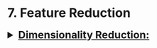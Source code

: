 # 7. Feature Reduction

<div style='width:1000px;margin:auto'>

<details><summary style='font-size:23px;text-decoration:underline'><b>Dimensionality Reduction:</b></summary>
<p>

<ul>
<li><a href="https://scikit-learn.org/stable/modules/decomposition.html"><b>Linear Methods for Dimensionality Reduction</b></a></li>

<li><a href="https://scikit-learn.org/stable/auto_examples/manifold/plot_compare_methods.html"><b>Non-Linear Methods for Dimensionality Reduction</b></a> 
<br></li>

<li><a href="file:///media/mosaab/Volume/Personal/Development/Courses%20Docs/Applied%20ML%20Course/0_Code/8_Dimensionality%20Reduction/mnist_loadData_pca_tsne.html">PCA vs. t-SNE</a></li>
</ul>
 
 <details><summary><b>PCA</b> & <b>ICA</b> & <b>t-SNE</b> & <b>UMAP</b></summary>
<p>
<p><a href="file:///media/mosaab/Volume/Personal/Development/Courses%20Docs/Kaggle's%20Notebooks/5_Cargo%20Rican%20HouseHold/1_Costa%20Rican%20Household%20Poverty%20Level%20Prediction.html"><b>Notebook</b></a></p>
<ul>
<li><b>PCA:</b> Principal Components Analysis. Finds the dimensions of greatest variation in the data</li>

<li><b>ICA:</b> Independent Components Analysis. Attempts to separate a mutltivariate signal into independent signals.</li>

<li><b>TSNE:</b> T-distributed Stochastic Neighbor Embedding. Maps high-dimensional data to a low-dimensional manifold attempting to maintain the local structure within the data. It is a non-linear technique and generally only used for visualization.</li>

<li><b>UMAP:</b> Uniform Manifold Approximation and Projection: A relatively new technique that also maps data to a low-dimensional manifold but tries to preserve more global structure than TSNE.</li>
</ul>

<h4>1. Importing Libraries</h4>
~~~python
from umap import UMAP
from sklearn.decomposition import PCA, FastICA
from sklearn.manifold import TSNE

n_components = 3

umap = UMAP(n_components=n_components)
pca = PCA(n_components=n_components)
ica = FastICA(n_components=n_components)
tsne = TSNE(n_components=n_components)
~~~

<h4> 2. Fitting and Transforming</h4>
~~~python
train_df = train_selected.copy()
test_df = test_selected.copy()

for method, name in zip([umap, pca, ica, tsne], 
                        ['umap', 'pca', 'ica', 'tsne']):
    
    # TSNE has no transform method
    if name == 'tsne':
        start = timer()
        reduction = method.fit_transform(train_selected)
        end = timer()
    
    else:
        start = timer()
        reduction = method.fit_transform(train_selected)
        end = timer()
        
        test_reduction = method.transform(test_selected)
    
        # Add components to test data
        test_df['%s_c1' % name] = test_reduction[:, 0]
        test_df['%s_c2' % name] = test_reduction[:, 1]
        test_df['%s_c3' % name] = test_reduction[:, 2]

    # Add components to training data for visualization and modeling
    train_df['%s_c1' % name] = reduction[:, 0]
    train_df['%s_c2' % name] = reduction[:, 1]
    train_df['%s_c3' % name] = reduction[:, 2]
    
    print(f'Method: {name} {round(end - start, 2)} seconds elapsed.')
~~~

<h4> 3. Plot it 3D</h4>
~~~python
from mpl_toolkits.mplot3d import Axes3D

def discrete_cmap(N, base_cmap=None):
    """Create an N-bin discrete colormap from the specified input map
    Source: https://gist.github.com/jakevdp/91077b0cae40f8f8244a"""

    base = plt.cm.get_cmap(base_cmap)
    color_list = base(np.linspace(0, 1, N))
    cmap_name = base.name + str(N)
    return base.from_list(cmap_name, color_list, N)

cmap = discrete_cmap(4, base_cmap = plt.cm.RdYlBu)

train_df['label'] = train_labels
~~~

~~~python
# Plot each method
for method, name in zip([umap, pca, ica, tsne], 
                        ['umap', 'pca', 'ica', 'tsne']):
    
    fig = plt.figure(figsize = (8, 8))
    ax = fig.add_subplot(111, projection='3d')
    
    p = ax.scatter(train_df['%s_c1' % name], train_df['%s_c2'  % name], train_df['%s_c3'  % name], 
                   c = train_df['label'].astype(int), cmap = cmap)
    
    plt.title(f'{name.capitalize()}', size = 22)
    fig.colorbar(p, aspect = 4, ticks = [1, 2, 3, 4])
~~~
</p>
</details>
 
<details><summary><b>PCA</b></summary><p>
<p><a href="file:///media/mosaab/Volume/Personal/Development/Courses%20Docs/Sklearn/sklearn.decomposition.PCA.html#sklearn-decomposition-pca"><b>Docs</b></a> </p>
 
<h4> PCA inside a pipeline</h4>
~~~python
from sklearn.decomposition import PCA
from sklearn.preprocessing import Imputer
from sklearn.pipeline import Pipeline

# Make sure to drop the ids and target
train = train.drop(columns = ['SK_ID_CURR', 'TARGET'])
test = test.drop(columns = ['SK_ID_CURR'])

# Make a pipeline with imputation and pca
pipeline = Pipeline(steps = [('imputer', Imputer(strategy = 'median')),
     ('pca', PCA())])

# Fit and transform on the training data
train_pca = pipeline.fit_transform(train)


# See how each axis preserve variance.
pca.explained_variance_ratio_


# transform the testing data
test_pca = pipeline.transform(test)
~~~

<h4> CDF for # of principle componets</h4>
~~~python
# Extract the pca object
pca = pipeline.named_steps['pca']

# Plot the cumulative variance explained

plt.figure(figsize = (10, 8))
plt.plot(list(range(train.shape[1])), np.cumsum(pca.explained_variance_ratio_), 'r-')
plt.xlabel('Number of PC'); plt.ylabel('Cumulative Variance Explained');
plt.title('Cumulative Variance Explained with PCA');
~~~

<h4> Visualizing the 2 components</h4>
~~~python
# Dataframe of pca results
pca_df = pd.DataFrame({'pc_1': train_pca[:, 0], 'pc_2': train_pca[:, 1], 'target': train_labels})

# Plot pc2 vs pc1 colored by target
sns.lmplot('pc_1', 'pc_2', data = pca_df, hue = 'target', fit_reg=False, size = 10)
plt.title('PC2 vs PC1 by Target');
~~~

<h4> How much those components preserve from the data</h4>
~~~python
print('2 principal components account for {:.4f}% of the variance.'.format(100 * np.sum(pca.explained_variance_ratio_[:2])))
~~~
</p></details>

<details><summary><b>Incremental PCA</b></summary><p>
<h4>1. Using np.array_split()</h4>
```
from sklearn.decomposition import IncrementalPCA

n_batches = 100
inc_pca = IncrementalPCA(n_componenets=154)

for X_batch in np.array_split(X_train, n_batches):
	inc_pca.partial_fit(X_batch)
	
X_reduced = inc_pca.transform(X_train)
```

<h4>2. Using np.memmap()</h4>
```
# np.memmap allows you to manipulate a large
# array store in a binary file on disk as if it were entirely in memory;
# The class loads only the data it needs in memory, when it needs it.
# 1. Let's create the memmap() structure and copy MNIST data into it. This would typically be done by a first program.
filename = "mnist.data"
m, n = X_train.shape

X_mm = np.memmap(filename, dtype="float32", mode="write", shape=(m, n))
X_mm[:] = X_train

# Now deleting the memmap() object will trigger its Python finalizer, which ensures that the data is saved to disk.
del X_mm

# Another program would load the data and use it for training.
X_mm = np.memmap(filename, dtype="float32", mode="readonly", shape=(m, n))

batch_size = m // n_batches
inc_pca = IncrementalPCA(n_components=154, batch_size=batch_size)
inc_pca.fit(X_mm)
```
</p></details>

<details><summary><b>Kernel PCA</b></summary><p>
```
from sklearn.model_selection import GridSearchCV
from sklearn.linear_model import LogisticRegression
from sklearn.pipeline import Pipeline

clf = Pipeline([
	("kpca", KernelPCA(n_components=2)),
	("log_reg", LogisticRegression())
])

param_grid = [{
	"kpca__gamma": np.linspace(0.03, .05, 10),
	"kpca__kernel": ["rbf", "sigmoid"]
}]

grid_search = GridSearchCV(clf, param_grid, cv=3)
grid_search.fit(X, y)

# Print the best hyperparameters.
print(grid_search.best_params_)
```
</p></details>

<details><summary><b>LLE</b> [LocallyLinearEmbedding]</summary><p>
```
from sklearn.manifold import LocallyLinearEmbedding

lle = LocallyLinearEmbedding(n_components=2, n_neighbors=10)
X_reduced = lle.fit_transform(X)
```
</p></details>

<details><summary><b>KMeans</b></summary><p>
<p>Clustering can be an efficient approach to dimensionality reduction, in particular as a preprocessing step before a supervised learning algorithm</p>
```
from sklearn.pipeline import Pipeline
from sklearn.cluster import KMeans

pipeline = Pipeline([
    ("kmeans", KMeans(n_clusters=50)),
    ("log_clf", LogisticRegression(random_state=42))
])
pipeline.fit(X_train, y_train)
pipeline.score(X_test, y_test)
```

<h4>Using GridSearch</h4>
```
from sklearn.pipeline import Pipeline
from sklearn.cluster import KMeans

pipeline = Pipeline([
    ("kmeans", KMeans(n_clusters=50)),
    ("log_clf", LogisticRegression(random_state=42))
])
pipeline.fit(X_train, y_train)
pipeline.score(X_test, y_test)~~~~
```
</p></details>

<details><summary><b>t-SNE</b></summary><p>
<h4>1. Faster Wrapper for t-SNE</h4>
```
# !pip install tsne
from tsne import bh_sne

X_2d = bh_sne(train.drop(['subject', 'Activity', 'ActivityName'], axis=1))

# Plot the 2D reduced data
plt.figure(figsize=(12, 8))
sns.scatterplot(x=X_2d[:, 0], y=X_2d[:, 1], hue=train['ActivityName'], alpha=0.5)
plt.legend(bbox_to_anchor=(1.05, 1), loc=2, borderaxespad=0.0);
``` 

<h4>2. Sklearn Wrapper</h4>
```
# Performing t-SNE with sklearn-wrapper
from sklearn.manifold import TSNE

def perform_tsne(X_data, y_data, perplexities, n_iter=1000, img_name_prefix='t-sne'):
    for idx, perplexity in enumerate(perplexities):
        print(f'\nPerforming t-SNE with perplexity {perplexity} and with {n_iter} iterations.')
        X_reduced = TSNE(verbose=2, perplexity=perplexity, n_iter=n_iter, n_jobs=-1).fit_transform(X_data)
        print('Done...')

        # Prepare the data for seaborn
        print('Plot the reduced data...')
        df = pd.DataFrame({'x': X_reduced[:, 0], 'y': X_reduced[:, 1], 'label': y_data})

        # Draw the plot in appropriate place in the grid
        sns.lmplot(data=df, x='x', y='y', hue='label', fit_reg=False, size=8, palette='Set1')
        plt.title(f'Perplexity: {perplexity} and max_iterations: {n_iter}')
        plt.show()
```
```
# Perform the t-SNE function
X_pre_tsne = train.drop(['subject', 'Activity', 'ActivityName'], axis=1)
y_pre_tsne = train['ActivityName']
perform_tsne(X_pre_tsne, y_pre_tsne, perplexities=[2, 5, 10, 10, 50])
```
</p></details>
 
<details><summary><b>Random Projection</b></summary><p>
<p><a href="https://scikit-learn.org/stable/modules/generated/sklearn.random_projection.SparseRandomProjection.html#sklearn.random_projection.SparseRandomProjection"><b>SparseRandomProjection</b></a> </p>

<p><a href="https://scikit-learn.org/stable/modules/generated/sklearn.random_projection.GaussianRandomProjection.html#sklearn-random-projection-gaussianrandomprojection"><b>Gaussian Random Projection</b></a> </p>
 
<h4> Sparse Random Projection.</h4>
~~~python
import numpy as np
from sklearn.random_projection import SparseRandomProjection
rng = np.random.RandomState(42)
X = rng.rand(100, 10000)
transformer = SparseRandomProjection(random_state=rng)
X_new = transformer.fit_transform(X)
X_new.shape

# very few components are non-zero
np.mean(transformer.components_ != 0) 
~~~

<h4> Gaussian Random Projection.</h4>
~~~python
import numpy as np
from sklearn.random_projection import GaussianRandomProjection
rng = np.random.RandomState(42)
X = rng.rand(100, 10000)
transformer = GaussianRandomProjection(random_state=rng)
X_new = transformer.fit_transform(X)
X_new.shape
~~~
</p></details>

<details><summary><b>Multiple Correspondence Analysis (MCA)</b></summary><p>
<h4>It's like PCA for categorical features</h4>
```
!pip install prince
import prince

# Let's try drawing first by extracting only 2 components
mca = prince.MCA(n_components=2)
mca.fit(X_train_org[:1000])

# Transform the data
X_train_mca = mca.transform(X_train_org[:1000])
```
```
# Let's plot the generated data
ax = mca.plot_coordinates(
    X=X_train_org[:100],
    ax=None,
    figsize=(6, 6),
    show_row_points=True,
    row_points_size=10,
    show_row_labels=False,
    show_column_points=True,
    column_points_size=30,
    show_column_labels=False,
    legend_n_cols=1
)

# To relocate the legend
plt.legend(bbox_to_anchor=(1.05, 1), loc=2, borderaxespad=0.);

```
</p></details>

- ICA
- t-SNE
- LLE
- UMAP
- SVD
</p></details>


<details><summary style='font-size:23px;text-decoration:underline'><b>Feature Selection:</b></summary><p>

<details><summary><b>Filter Methods</b></summary><p><ul>
<li><a href="file:///media/mosaab/Volume/Personal/Development/Courses%20Docs/Feature%20Selection%20for%20Machine%20Learning/Feature-selection-notebooks/03.2_Constant_features.html#Constant-features"><b>Constant Features</b></a> </li>

<li><a href="file:///media/mosaab/Volume/Personal/Development/Courses%20Docs/Feature%20Selection%20for%20Machine%20Learning/Feature-selection-notebooks/03.3_Quasi-constant_features.html#Quasi-constant-features"><b>Quasi-Constant Features</b></a> </li>

<li><details><summary>Duplicate Features</summary><p>
<a href="file:///media/mosaab/Volume/Personal/Development/Courses%20Docs/Feature%20Selection%20for%20Machine%20Learning/Feature-selection-notebooks/03.4_Duplicated_features.html#Duplicated-features"><b>Duplicated Features</b></a>
```
# For big data
from itertools import combinations

duplicated_feats = []
for idx, (col_1, col_2) in enumerate(combinations(train.columns, 2)):
    if train[col_1].equals(train[col_2]):
        duplicated_feats.append(col_2)
```
</p></details></li>

<li><a href="file:///media/mosaab/Volume/Personal/Development/Courses%20Docs/Feature%20Selection%20for%20Machine%20Learning/Feature-selection-notebooks/03.5_Basic_methods_review.html#Filter-Methods---Basics"><b>Basic Methods Pipeline</b></a> </li>

<li><a href="file:///media/mosaab/Volume/Personal/Development/Courses%20Docs/Feature%20Selection%20for%20Machine%20Learning/Feature-selection-notebooks/04.2_Correlation.html#Correlation"><b>Correlation</b></a> </li>

<li><a href="file:///media/mosaab/Volume/Personal/Development/Courses%20Docs/Feature%20Selection%20for%20Machine%20Learning/Feature-selection-notebooks/04.3_Basic_methods_plus_correlation_pipeline.html#Basic-methods-plus-correlation-pipeline"><b>Basic Methods + Correlation Pipeline</b></a> </li>


<li><a href="file:///media/mosaab/Volume/Personal/Development/Courses%20Docs/Feature%20Selection%20for%20Machine%20Learning/Feature-selection-notebooks/05.2_Information_gain.html#Information-gain---mutual-information"><b>Mutual Information</b></a> </li>

<li><a href="file:///media/mosaab/Volume/Personal/Development/Courses%20Docs/Feature%20Selection%20for%20Machine%20Learning/Feature-selection-notebooks/05.3_Fisher_score.html#Fisher-Score---chi-square-implementation-in-sklearn"><b>Fisher Score - Chi-Square</b></a> useful to be applied after bag-of-words. and use chi-square ONLY for data which is non-negative in nature.</li>

<li><a href="file:///media/mosaab/Volume/Personal/Development/Courses%20Docs/Feature%20Selection%20for%20Machine%20Learning/Feature-selection-notebooks/05.4_Univariate_selection.html#Univariate-feature-selection"><b>Univariate Feature Selection (ANOVA)</b></a> </li>

<li><a href="file:///media/mosaab/Volume/Personal/Development/Courses%20Docs/Feature%20Selection%20for%20Machine%20Learning/Feature-selection-notebooks/05.5_Univariate_roc_auc.html#Univariate-roc-auc-or-mse"><b>Univariate ROC-AUC or MSE</b></a> </li>

<li><a href="file:///media/mosaab/Volume/Personal/Development/Courses%20Docs/Feature%20Selection%20for%20Machine%20Learning/Feature-selection-notebooks/05.6_Basic_methods_correlation_univariate_rocauc_review.html#Filter-Methods---Basics---Correlations---Univariate-ROC-AUC"><b>Basic Methods + Correlation + others Pipeline</b></a> </li>

<li><a href="file:///media/mosaab/Volume/Personal/Development/Courses%20Docs/Feature%20Selection%20for%20Machine%20Learning/Feature-selection-notebooks/05.7_Bonus_method_used_in_KDD_competition.html#Bonus:-Method-used-in-KDD-2009-competition"><b>Method used in KDD 2009 competition</b></a> </li>

</ul></p></details>

<details><summary><b>Wrapper Methods</b></summary><p><ul>

<li><a href="file:///media/mosaab/Volume/Personal/Development/Courses%20Docs/Feature%20Selection%20for%20Machine%20Learning/Feature-selection-notebooks/06.1_Step_forward.html#Step-forward-feature-selection"><b>Step Forward Feature Selection</b></a> </li>

<li><a href="file:///media/mosaab/Volume/Personal/Development/Courses%20Docs/Feature%20Selection%20for%20Machine%20Learning/Feature-selection-notebooks/06.2_Step_backward.html#Step-backward-feature-selection"><b>Step Backward Feature Selection</b></a> </li>

<li><a href="file:///media/mosaab/Volume/Personal/Development/Courses%20Docs/Feature%20Selection%20for%20Machine%20Learning/Feature-selection-notebooks/06.3_Exhaustive_feature_selection.html#Exhaustive-feature-selection"><b>Exhaustive Feature Selection</b></a> </li>

</ul></p></details>

<details><summary><b>Embedded Methods</b></summary><p>

<details><summary><b>Linear Models</b></summary><p><ul>
<li><a href="file:///media/mosaab/Volume/Personal/Development/Courses%20Docs/Feature%20Selection%20for%20Machine%20Learning/Feature-selection-notebooks/07.3_Lasso.html#Lasso-regularisation"><b>LASSO Regularization</b></a> </li>

<li><a href="file:///media/mosaab/Volume/Personal/Development/Courses%20Docs/Feature%20Selection%20for%20Machine%20Learning/Feature-selection-notebooks/08.2_Logistic_regression_coefficients.html#Logistic-Regression-Coefficients"><b>Logistic Regression Coefficients</b></a> </li>

<li><a href="file:///media/mosaab/Volume/Personal/Development/Courses%20Docs/Feature%20Selection%20for%20Machine%20Learning/Feature-selection-notebooks/08.3_Regression_coefficients_and_regularisation.html#Regression-Coefficients-are-affected-by-regularisation"><b>Regression Coefficients are affected by regularisation</b></a> </li>

<li><a href="file:///media/mosaab/Volume/Personal/Development/Courses%20Docs/Feature%20Selection%20for%20Machine%20Learning/Feature-selection-notebooks/08.4_Linear_Regression_coefficients.html#Linear-Regression-Coefficients"><b>Linear Regression Coefficients</b></a> </li>

<li><a href="file:///media/mosaab/Volume/Personal/Development/Courses%20Docs/Feature%20Selection%20for%20Machine%20Learning/Feature-selection-notebooks/08.5_Feature_selection_with_linear_models_review.html#Feature-selection-with-linear-models,-review"><b>Linear Model Pipeline</b></a> </li>
</ul></p></details>

<details><summary><b>Tree-based Models</b></summary><p><ul>
<li><a href="file:///media/mosaab/Volume/Personal/Development/Courses%20Docs/Feature%20Selection%20for%20Machine%20Learning/Feature-selection-notebooks/09.2_Random_forest_importance.html#Random-Forest-importance"><b>Random Forest importance</b></a> </li>

<li><a href="file:///media/mosaab/Volume/Personal/Development/Courses%20Docs/Feature%20Selection%20for%20Machine%20Learning/Feature-selection-notebooks/09.3_Random_Forest_recursive_feature_selection.html#Recursive-feature-selection-using-random-forests-importance"><b>Recursive feature selection using random forests importance</b></a> </li>

<li><a href="file:///media/mosaab/Volume/Personal/Development/Courses%20Docs/Feature%20Selection%20for%20Machine%20Learning/Feature-selection-notebooks/09.4_GradientBoosting_importance.html#Gradient-Boosted-trees-importance"><b>Gradient Boosted trees importance</b></a> </li>

<li><a href="file:///media/mosaab/Volume/Personal/Development/Courses%20Docs/Feature%20Selection%20for%20Machine%20Learning/Feature-selection-notebooks/09.5_Feature_selection_with_decision_trees_review.html#Feature-selection-with-decision-trees,-review"><b>Tree Models - Pipeline/b></a> </li>

<li><a href="file:///media/mosaab/Volume/Personal/Development/Courses%20Docs/Feature%20Selection%20for%20Machine%20Learning/Feature-selection-notebooks/09.3_Random_Forest_recursive_feature_selection.html#Recursive-feature-selection-using-random-forests-importance"><b>Recursive feature selection using random forests importance</b></a> </li>
</ul></p></details>

</p></details><details><summary><b>Hybrid Methods</b></summary><p><ul>
<li><a href="file:///media/mosaab/Volume/Personal/Development/Courses%20Docs/Feature%20Selection%20for%20Machine%20Learning/Feature-selection-notebooks/11.01_Feature_shuffling.html#Feature-selection-by-random-shuffling"><b>Random Shuffling</b></a> </li><li><a href="file:///media/mosaab/Volume/Personal/Development/Courses%20Docs/Feature%20Selection%20for%20Machine%20Learning/Feature-selection-notebooks/11.02_Hybrid_Recursive_feature_elimination.html#Hybrid-method:-Recursive-feature-elimination"><b>Recursive Feature Elimination</b></a> </li><li><a href="file:///media/mosaab/Volume/Personal/Development/Courses%20Docs/Feature%20Selection%20for%20Machine%20Learning/Feature-selection-notebooks/11.03_Hybrid_Recursive_feature_addition.html#Hybrid-method:-Recursive-feature-addition"><b>Recursive Feature Addition</b></a> </li>
</ul></p></details>

<hr>
<details><summary>1. Remove <b>Highly Correlated</b> Features</summary>
<p>
<h4> Identify Highly Correlated Features</h4>
~~~python
# Threshold for removing correlated variables
threshold = 0.9

# Absolute value correlation matrix
corr_matrix = train.corr().abs()
corr_matrix.head()
~~~
<h4> Drop the columns</h4>
~~~python
# Create correlation matrix
corr_matrix = df.corr().abs()

# Select upper triangle of correlation matrix
upper = corr_matrix.where(np.triu(np.ones(corr_matrix.shape), k=1).astype(np.bool))

# Select columns with correlations above threshold
to_drop = [column for column in upper.columns if any(upper[column] > threshold)]

print('There are %d columns to remove.' % (len(to_drop)))

# Drop features 
df.drop(df[to_drop], axis=1)
~~~

</p>
</details>


<details><summary><b>Recursive Feature Elimination CV</b></summary>
<p>
<p><a href="file:///media/mosaab/Volume/Personal/Development/Courses%20Docs/Sklearn/sklearn.feature_selection.RFECV.html#sklearn-feature-selection-rfecv"><span style='color:#333'><b> 2. Recursive Feature Elimination method</b></span></a></p>

~~~python
from sklearn.feature_selection import RFECV

# Create a model for feature selection
estimator = RandomForestClassifier(random_state = 10, n_estimators = 100,  n_jobs = -1)

# Create the object
selector = RFECV(estimator, step = 1, cv = 3, scoring= scorer, n_jobs = -1)
~~~

~~~python
selector.fit(train_set, train_labels)
~~~

~~~python
plt.plot(selector.grid_scores_);

plt.xlabel('Number of Features'); plt.ylabel('Macro F1 Score'); plt.title('Feature Selection Scores');
selector.n_features_
~~~

~~~python
rankings = pd.DataFrame({'feature': list(train_set.columns), 'rank': list(selector.ranking_)}).sort_values('rank')
rankings.head(10)
~~~

~~~python
train_selected = selector.transform(train_set)
test_selected = selector.transform(test_set)
# Convert back to dataframe
selected_features = train_set.columns[np.where(selector.ranking_==1)]
train_selected = pd.DataFrame(train_selected, columns = selected_features)
test_selected = pd.DataFrame(test_selected, columns = selected_features)
~~~
</p>
</details>

<ul>
<li><p><a href="file:///media/mosaab/Volume/Personal/Development/Courses%20Docs/Sklearn/Step%20Forward%20Feature%20Selection_%20A%20Practical%20Example%20in%20Python.html"><span style='color:#333'><b>3. Forward Feature  Selection<b></span></a> </p></li>

<li><p><a href="file:///media/mosaab/Volume/Personal/Development/Courses%20Docs/How%20to%20win%20a%20Data%20Science%20Competition/compute_KNN_features.html#Load-data"><span style='color:#333'><b>4. Nearest Neighbors for Feature Extraction<b></span></a></p></li>
</ul>


</p>
</details>

</div>